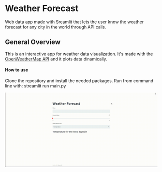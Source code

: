 # Weather Forecast
Web data app made with Sreamlit that lets the user know the weather forecast for any city in the world through API calls.

## General Overview
This is an interactive app for weather data visualization. It's made with the <a href="https://openweathermap.org/" target="_blank">OpenWeatherMap API</a> and it plots data dinamically.

#### How to use
Clone the repository and install the needed packages. Run from command line with: streamlit run main.py


<img src="weather_forecast.gif"/>

